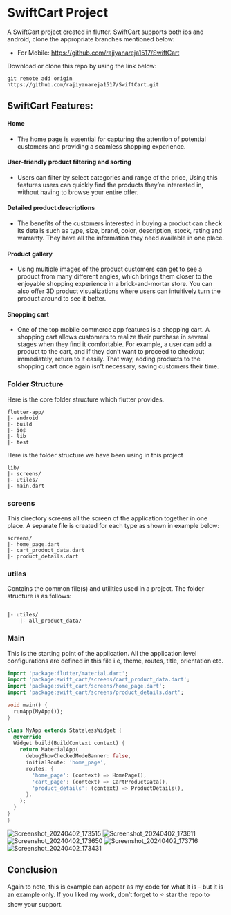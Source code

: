 
# SwiftCart Project

A SwiftCart project created in flutter. SwiftCart supports both ios and android, clone the appropriate branches mentioned below:

* For Mobile: https://github.com/rajiyanareja1517/SwiftCart

Download or clone this repo by using the link below:

```
git remote add origin https://github.com/rajiyanareja1517/SwiftCart.git
```

## SwiftCart Features:

#### Home
  * The home page is essential for capturing the attention of potential customers and providing a seamless shopping experience.

#### User-friendly product filtering and sorting
 * Users can filter by select categories and range of the price, Using this features users can quickly find the products they’re interested in, without having to browse your entire offer.
 
#### Detailed product descriptions
* The benefits of the customers interested in buying a product can check its details such as type, size, brand, color, description, stock, rating and warranty. They have all the information they need available in one place.
  
#### Product gallery
 * Using multiple images of the product customers can get to see a product from many different angles, which brings them closer to the enjoyable shopping experience in a brick-and-mortar store. You can also offer 3D product visualizations where users can intuitively turn the product around to see it better.

#### Shopping cart
 * One of the top mobile commerce app features is a shopping cart. A shopping cart allows customers to realize their purchase in several stages when they find it comfortable. For example, a user can add a product to the cart, and if they don’t want to proceed to checkout immediately, return to it easily. That way, adding products to the shopping cart once again isn’t necessary, saving customers their time.

### Folder Structure
Here is the core folder structure which flutter provides.

```
flutter-app/
|- android
|- build
|- ios
|- lib
|- test
```

Here is the folder structure we have been using in this project

```
lib/
|- screens/
|- utiles/
|- main.dart
```

### screens

This directory screens all the screen of the application together in one place. A separate file is created for each type as shown in example below:

```
screens/
|- home_page.dart
|- cart_product_data.dart
|- product_details.dart
```

### utiles

Contains the common file(s) and utilities used in a project. The folder structure is as follows:

```

|- utiles/
    |- all_product_data/

```


### Main

This is the starting point of the application. All the application level configurations are defined in this file i.e, theme, routes, title, orientation etc.

```dart
import 'package:flutter/material.dart';
import 'package:swift_cart/screens/cart_product_data.dart';
import 'package:swift_cart/screens/home_page.dart';
import 'package:swift_cart/screens/product_details.dart';

void main() {
  runApp(MyApp());
}

class MyApp extends StatelessWidget {
  @override
  Widget build(BuildContext context) {
    return MaterialApp(
      debugShowCheckedModeBanner: false,
      initialRoute: 'home_page',
      routes: {
        'home_page': (context) => HomePage(),
        'cart_page': (context) => CartProductData(),
        'product_details': (context) => ProductDetails(),
      },
    );
  }
}
}
```





![Screenshot_20240402_173515](https://github.com/rajiyanareja1517/SwiftCart/assets/165259303/1cb045f5-9550-42e0-8bb7-96c7e823a336)
![Screenshot_20240402_173611](https://github.com/rajiyanareja1517/SwiftCart/assets/165259303/f37f8f10-6928-4e37-bbba-3b5b31a94271)
![Screenshot_20240402_173650](https://github.com/rajiyanareja1517/SwiftCart/assets/165259303/66b81903-048c-4c45-853f-5dc731bd3bf4)
![Screenshot_20240402_173716](https://github.com/rajiyanareja1517/SwiftCart/assets/165259303/ca214ce3-6475-4db0-b3b9-b50f9425e70f)
![Screenshot_20240402_173431](https://github.com/rajiyanareja1517/SwiftCart/assets/165259303/a4be1a39-182b-4007-bd85-3dce75477187)


## Conclusion

Again to note, this is example can appear as my code for what it is - but it is an example only. If you liked my work, don’t forget to ⭐ star the repo to show your support.
